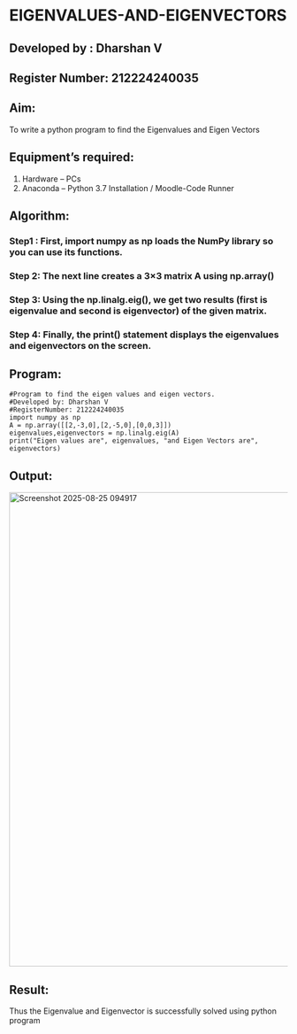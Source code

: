 # EIGENVALUES-AND-EIGENVECTORS
## Developed by : Dharshan V
## Register Number: 212224240035
## Aim:
To write a python program to find the Eigenvalues and Eigen Vectors
## Equipment’s required:
1. 	Hardware – PCs
2. 	Anaconda – Python 3.7 Installation / Moodle-Code Runner
## Algorithm:
### Step1 : First, import numpy as np loads the NumPy library so you can use its functions.
### Step 2: The next line creates a 3×3 matrix A using np.array()
### Step 3: Using the np.linalg.eig(),  we get two results (first is eigenvalue and second is eigenvector) of the given matrix.
### Step 4: Finally, the print() statement displays the eigenvalues and eigenvectors on the screen.

## Program:
```
#Program to find the eigen values and eigen vectors.
#Developed by: Dharshan V
#RegisterNumber: 212224240035
import numpy as np
A = np.array([[2,-3,0],[2,-5,0],[0,0,3]])
eigenvalues,eigenvectors = np.linalg.eig(A)
print("Eigen values are", eigenvalues, "and Eigen Vectors are", eigenvectors)
```
## Output:
<img width="1249" height="857" alt="Screenshot 2025-08-25 094917" src="https://github.com/user-attachments/assets/df7c19ff-2837-4ff8-befe-deb42697722b" />

## Result:
Thus the Eigenvalue and Eigenvector is successfully solved using python program
